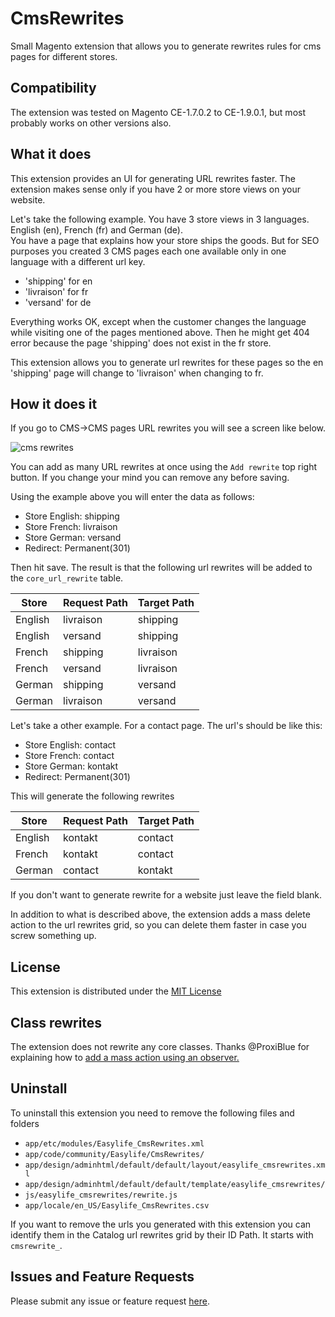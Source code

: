 CmsRewrites
===========

Small Magento extension that allows you to generate rewrites rules for cms pages for different stores.

Compatibility
-------------

The extension was tested on Magento CE-1.7.0.2 to CE-1.9.0.1, but most probably works on other versions also.

What it does
------------

This extension provides an UI for generating URL rewrites faster.
The extension makes sense only if you have 2 or more store views on your website.

Let's take the following example.
You have 3 store views in 3 languages.  English (en), French (fr) and German (de).  
You have a page that explains how your store ships the goods. But for SEO purposes you created 3 CMS pages each one available only in one language with a different url key.  

 - 'shipping' for en
 - 'livraison' for fr
 - 'versand' for de

Everything works OK, except when the customer changes the language while visiting one of the pages mentioned above. Then he might get 404 error because the page 'shipping' does not exist in the fr store.

This extension allows you to generate url rewrites for these pages so the en 'shipping' page will change to 'livraison' when changing to fr.

How it does it
-------------

If you go to CMS->CMS pages URL rewrites you will see a screen like below.  

<img src="http://i.imgur.com/X4jsCCA.png" alt="cms rewrites" />

You can add as many URL rewrites at once using the `Add rewrite` top right button.
If you change your mind you can remove any before saving.

Using the example above you will enter the data as follows:

 - Store English: shipping
 - Store French: livraison
 - Store German: versand
 - Redirect: Permanent(301)

Then hit save.
The result is that the following url rewrites will be added to the `core_url_rewrite` table.

|Store|Request Path|Target Path|
|----|-----|-------|
|English|livraison|shipping|
|English|versand|shipping|
|French|shipping|livraison|
|French|versand|livraison|
|German|shipping|versand|
|German|livraison|versand|

Let's take a other example.  For a contact page. The url's should be like this:

 - Store English: contact
 - Store French: contact
 - Store German: kontakt
 - Redirect: Permanent(301)

This will generate the following rewrites

|Store|Request Path|Target Path|
|----|-----|-------|
|English|kontakt|contact|
|French|kontakt|contact|
|German|contact|kontakt|

If you don't want to generate rewrite for a website just leave the field blank.

In addition to what is described above, the extension adds a mass delete action to the url rewrites grid, so you can delete them faster in case you screw something up.

License
---------
This extension is distributed under the <a href="http://opensource.org/licenses/mit-license.php" target="_blank">MIT License</a>

Class rewrites
---------
The extension does not rewrite any core classes.
Thanks @ProxiBlue for explaining how to <a href="http://magento.stackexchange.com/a/8966/146" target="_blank">add a mass action using an observer.</a>

Uninstall
-----------
To uninstall this extension you need to remove the following files and folders

 - `app/etc/modules/Easylife_CmsRewrites.xml`
 - `app/code/community/Easylife/CmsRewrites/`
 - `app/design/adminhtml/default/default/layout/easylife_cmsrewrites.xml`
 - `app/design/adminhtml/default/default/template/easylife_cmsrewrites/`
 - `js/easylife_cmsrewrites/rewrite.js`
 - `app/locale/en_US/Easylife_CmsRewrites.csv`

If you want to remove the urls you generated with this extension you can identify them in the Catalog url rewrites grid by their ID Path. It starts with `cmsrewrite_`.

Issues and Feature Requests
-------------
Please submit any issue or feature request <a href="https://github.com/tzyganu/CmsRewrites/issues">here</a>.